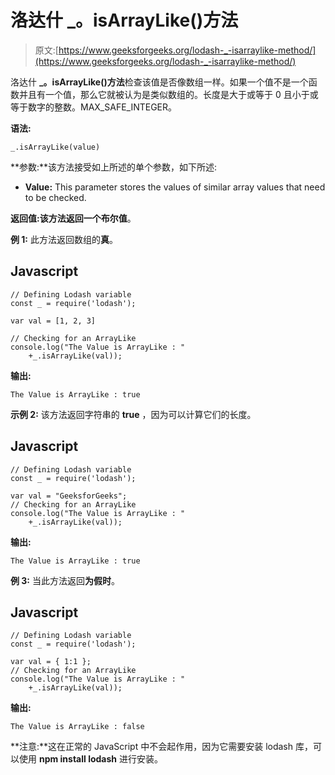 # 洛达什 _。isArrayLike()方法

> 原文:[https://www.geeksforgeeks.org/lodash-_-isarraylike-method/](https://www.geeksforgeeks.org/lodash-_-isarraylike-method/)

洛达什 **_。isArrayLike()方法**检查该值是否像数组一样。如果一个值不是一个函数并且有一个值，那么它就被认为是类似数组的。长度是大于或等于 0 且小于或等于数字的整数。MAX_SAFE_INTEGER。

**语法:**

```
_.isArrayLike(value)
```

**参数:**该方法接受如上所述的单个参数，如下所述:

*   **Value:** This parameter stores the values of similar array values that need to be checked.

**返回值:**该方法返回一个**布尔值**。

**例 1:** 此方法返回数组的**真**。

## Javascript

```
// Defining Lodash variable
const _ = require('lodash'); 

var val = [1, 2, 3]

// Checking for an ArrayLike
console.log("The Value is ArrayLike : " 
    +_.isArrayLike(val));
```

**输出:**

```
The Value is ArrayLike : true
```

**示例 2:** 该方法返回字符串的 **true** ，因为可以计算它们的长度。

## Javascript

```
// Defining Lodash variable
const _ = require('lodash'); 

var val = "GeeksforGeeks";
// Checking for an ArrayLike
console.log("The Value is ArrayLike : "
    +_.isArrayLike(val)); 
```

**输出:**

```
The Value is ArrayLike : true

```

**例 3:** 当此方法返回**为假时**。

## Javascript

```
// Defining Lodash variable
const _ = require('lodash'); 

var val = { 1:1 };
// Checking for an ArrayLike
console.log("The Value is ArrayLike : " 
    +_.isArrayLike(val)); 
```

**输出:**

```
The Value is ArrayLike : false

```

**注意:**这在正常的 JavaScript 中不会起作用，因为它需要安装 lodash 库，可以使用 **npm install lodash** 进行安装。